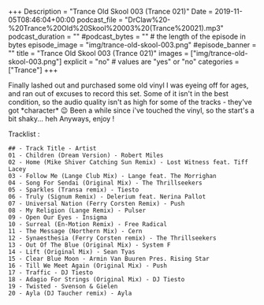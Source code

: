 +++
Description = "Trance Old Skool 003 (Trance 021)"
Date = 2019-11-05T08:46:04+00:00
podcast_file = "DrClaw%20-%20Trance%20Old%20Skool%20003%20(Trance%20021).mp3"
podcast_duration = ""
#podcast_bytes = "" # the length of the episode in bytes
episode_image = "img/trance-old-skool-003.png"
#episode_banner = ""
title = "Trance Old Skool 003 (Trance 021)"
images = ["img/trance-old-skool-003.png"]
explicit = "no" # values are "yes" or "no"
categories = ["Trance"]
+++

Finally lashed out and purchased some old vinyl I was eyeing off for ages, and ran out of excuses to record this set. Some of it isn't in the best condition, so the audio quality isn't as high for some of the tracks - they've got \*character\* 😉 Been a while since i've touched the vinyl, so the start's a bit shaky... heh Anyways, enjoy !

Tracklist :

```
## - Track Title - Artist
01 - Children (Dream Version) - Robert Miles
02 - Home (Mike Shiver Catching Sun Remix) - Lost Witness feat. Tiff Lacey
03 - Follow Me (Lange Club Mix) - Lange feat. The Morrighan
04 - Song For Sendai (Original Mix) - The Thrillseekers
05 - Sparkles (Transa remix) - Tiesto
06 - Truly (Signum Remix) - Delerium feat. Nerina Pallot
07 - Universal Nation (Ferry Corsten Remix) - Push
08 - My Religion (Lange Remix) - Pulser
09 - Open Our Eyes - Insigma
10 - Surreal (En-Motion Remix) - Free Radical
11 - The Message (Northern Mix) - Cern
12 - Synaesthesia (Ferry Corsten remix) - The Thrillseekers
13 - Out Of The Blue (Original Mix) - System F
14 - Lift (Original Mix) - Sean Tyas
15 - Clear Blue Moon - Armin Van Buuren Pres. Rising Star
16 - Till We Meet Again (Original Mix) - Push
17 - Traffic - DJ Tiesto
18 - Adagio For Strings (Original Mix) - DJ Tiesto
19 - Twisted - Svenson & Gielen
20 - Ayla (DJ Taucher remix) - Ayla
```